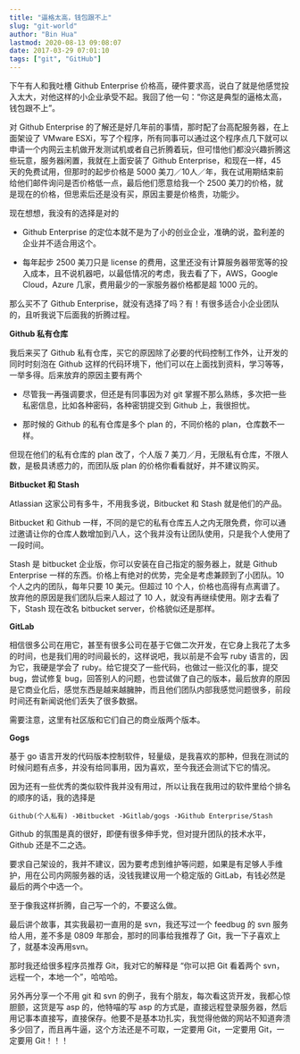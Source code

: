 ```yaml
---
title: "逼格太高，钱包跟不上"
slug: "git-world"
author: "Bin Hua"
lastmod: 2020-08-13 09:08:07
date: 2017-03-29 07:01:10
tags: ["git", "GitHub"]
---
```


下午有人和我吐槽 Github Enterprise 价格高，硬件要求高，说白了就是他感觉投入太大，对他这样的小企业承受不起。我回了他一句：“你这是典型的逼格太高，钱包跟不上”。

对 Github Enterprise 的了解还是好几年前的事情，那时配了台高配服务器，在上面架设了 VMware ESXi，写了个程序，所有同事可以通过这个程序点几下就可以申请一个内网云主机做开发测试机或者自己折腾着玩，但可惜他们都没兴趣折腾这些玩意，服务器闲置，我就在上面安装了 Github Enterprise，和现在一样，45 天的免费试用，但那时的起步价格是 5000 美刀／10人／年，我在试用期结束前给他们邮件询问是否价格低一点，最后他们愿意给我一个 2500 美刀的价格，就是现在的价格，但思索后还是没有买，原因主要是价格贵，功能少。

现在想想，我没有的选择是对的

- Github Enterprise 的定位本就不是为了小的创业企业，准确的说，盈利差的企业并不适合用这个。

- 每年起步 2500 美刀只是 license 的费用，这里还没有计算服务器带宽等的投入成本，且不说机器吧，以最低情况的考虑，我去看了下，AWS，Google Cloud，Azure 几家，费用最少的一家服务器价格都是超 1000 元的。 

那么买不了 Github Enterprise，就没有选择了吗？有！有很多适合小企业团队的，且听我说下后面我的折腾过程。

**Github 私有仓库**

我后来买了 Github 私有仓库，买它的原因除了必要的代码控制工作外，让开发的同时时刻泡在 Github 这样的代码环境下，他们可以在上面找到资料，学习等等，一举多得。后来放弃的原因主要有两个

- 尽管我一再强调要求，但还是有同事因为对 git 掌握不那么熟练，多次把一些私密信息，比如各种密码，各种密钥提交到 Github 上，我很担忧。

- 那时候的 Github 的私有仓库是多个 plan 的，不同价格的 plan，仓库数不一样。 

但现在他们的私有仓库的 plan 改了，个人版 7 美刀／月，无限私有仓库，不限人数，是极具诱惑力的，而团队版 plan 的价格你看看就好，并不建议购买。

**Bitbucket 和 Stash**

Atlassian 这家公司有多牛，不用我多说，Bitbucket 和 Stash 就是他们的产品。

Bitbucket 和 Github 一样，不同的是它的私有仓库五人之内无限免费，你可以通过邀请让你的仓库人数增加到八人，这个我并没有让团队使用，只是我个人使用了一段时间。

Stash 是 bitbucket 企业版，你可以安装在自己指定的服务器上，就是 Github Enterprise 一样的东西。价格上有绝对的优势，完全是考虑兼顾到了小团队。10 个人之内的团队，每年只要 10 美元。但超过 10 个人，价格也高得有点离谱了。放弃他的原因是我们团队后来人超过了 10 人，就没有再继续使用。刚才去看了下，Stash 现在改名 bitbucket server，价格貌似还是那样。

**GitLab**

相信很多公司在用它，甚至有很多公司在基于它做二次开发，在它身上我花了太多的时间，也是我们用的时间最长的，这样说吧，我以前是不会写 ruby 语言的，因为它，我硬是学会了 ruby。给它提交了一些代码，也做过一些汉化的事，提交 bug，尝试修复 bug，回答别人的问题，也尝试做了自己的版本，最后放弃的原因是它商业化后，感觉东西是越来越臃肿，而且他们团队内部我感觉问题很多，前段时间还有新闻说他们丢失了很多数据。

需要注意，这里有社区版和它们自己的商业版两个版本。

**Gogs**

基于 go 语言开发的代码版本控制软件，轻量级，是我喜欢的那种，但我在测试的时候问题有点多，并没有给同事用，因为喜欢，至今我还会测试下它的情况。

因为还有一些优秀的类似软件我并没有用过，所以让我在我用过的软件里给个排名的顺序的话，我的选择是

```
Github(个人私有) -》Bitbucket -》Gitlab/gogs -》Github Enterprise/Stash
```

Github 的氛围是真的很好，即便有很多伸手党，但对提升团队的技术水平，Github 还是不二之选。

要求自己架设的，我并不建议，因为要考虑到维护等问题，如果是有足够人手维护，用在公司内网服务器的话，没钱我建议用一个稳定版的 GitLab，有钱必然是最后的两个中选一个。

至于像我这样折腾，自己写一个的，不要这么做。

最后讲个故事，其实我最初一直用的是 svn，我还写过一个 feedbug 的 svn 服务给人用，差不多是 0809 年那会，那时的同事给我推荐了 Git，我一下子喜欢上了，就基本没再用svn。

那时我还给很多程序员推荐 Git，我对它的解释是 “你可以把 Git 看着两个 svn，远程一个，本地一个”，哈哈哈。

另外再分享一个不用 git 和 svn 的例子，我有个朋友，每次看这货开发，我都心惊胆颤，这货是写 asp 的，他特喵的写 asp 的方式是，直接远程登录服务器，然后用记事本直接写，直接保存。他要不是基本功扎实，我觉得他做的网站不知道奔溃多少回了，而且再牛逼，这个方法还是不可取，一定要用 Git，一定要用 Git，一定要用 Git！！！
